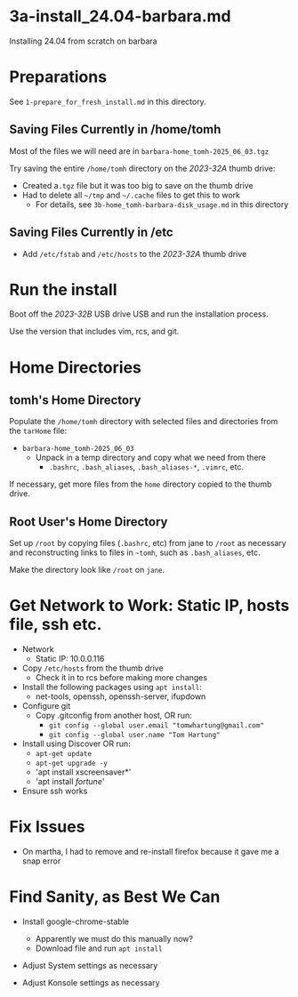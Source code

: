 
# 3a-install_24.04-barbara.md

Installing 24.04 from scratch on barbara


# Preparations

See `1-prepare_for_fresh_install.md` in this directory.

## Saving Files Currently in /home/tomh

Most of the files we will need are in `barbara-home_tomh-2025_06_03.tgz`

Try saving the entire `/home/tomh` directory on the *2023-32A* thumb drive:

- Created a`.tgz` file but it was too big to save on the thumb drive
- Had to delete all `~/tmp` and `~/.cache` files to get this to work
  - For details, see `3b-home_tomh-barbara-disk_usage.md` in this directory

## Saving Files Currently in /etc

- Add `/etc/fstab` and `/etc/hosts` to the *2023-32A* thumb drive


# Run the install

Boot off the *2023-32B* USB drive USB and run the installation process.

Use the version that includes vim, rcs, and git.

# Home Directories

## tomh's Home Directory

Populate the `/home/tomh` directory with selected files and directories from the `tarHome` file:

- `barbara-home_tomh-2025_06_03`
  - Unpack in a temp directory and copy what we need from there
    - `.bashrc`, `.bash_aliases`, `.bash_aliases-*`,  `.vimrc`, etc.

If necessary, get more files from the `home` directory copied to the thumb drive.

## Root User's Home Directory

Set up `/root` by copying files (`.bashrc`, etc) from jane to `/root` as necessary and reconstructing links to files in `~tomh`,
such as `.bash_aliases`, etc.

Make the directory look like `/root` on `jane`.


# Get Network to Work: Static IP, hosts file, ssh etc.

- Network
  - Static IP: 10.0.0.116
- Copy `/etc/hosts` from the thumb drive
  - Check it in to rcs before making more changes
- Install the following packages using `apt install`:
  - net-tools, openssh, openssh-server, ifupdown
- Configure git
  - Copy .gitconfig from another host, OR run:
    - `git config --global user.email "tomwhartung@gmail.com"`
    - `git config --global user.name "Tom Hartung"`
- Install using Discover OR run:
  - `apt-get update`
  - `apt-get upgrade -y`
  - 'apt install xscreensaver*'
  - 'apt install *fortune*'
- Ensure ssh works


# Fix Issues

- On martha, I had to remove and re-install firefox because it gave me a snap error


# Find Sanity, as Best We Can

- Install google-chrome-stable
  - Apparently we must do this manually now?
  - Download file and run `apt install`

- Adjust System settings as necessary
- Adjust Konsole settings as necessary

